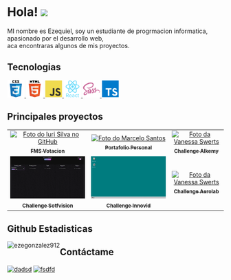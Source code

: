 # Hola! <img src="https://raw.githubusercontent.com/MartinHeinz/MartinHeinz/master/wave.gif" width="30px">

<p>MI nombre es Ezequiel, soy un estudiante de progrmacion informatica,<br/>
apasionado por el desarrollo web, <br/>
aca encontraras algunos de mis proyectos.</p>

## Tecnologias

<p align="left"> <a href="https://www.w3schools.com/css/" target="_blank"> <img src="https://raw.githubusercontent.com/devicons/devicon/master/icons/css3/css3-original-wordmark.svg" alt="css3" width="40" height="40"/> </a> <a href="https://www.w3.org/html/" target="_blank"> <img src="https://raw.githubusercontent.com/devicons/devicon/master/icons/html5/html5-original-wordmark.svg" alt="html5" width="40" height="40"/> </a> <a href="https://developer.mozilla.org/en-US/docs/Web/JavaScript" target="_blank"> <img src="https://raw.githubusercontent.com/devicons/devicon/master/icons/javascript/javascript-original.svg" alt="javascript" width="40" height="40"/> </a> <a href="https://reactjs.org/" target="_blank"> <img src="https://raw.githubusercontent.com/devicons/devicon/master/icons/react/react-original-wordmark.svg" alt="react" width="40" height="40"/> </a> <a href="https://sass-lang.com" target="_blank"> <img src="https://raw.githubusercontent.com/devicons/devicon/master/icons/sass/sass-original.svg" alt="sass" width="40" height="40"/> </a> <a href="https://www.typescriptlang.org/" target="_blank"> <img src="https://raw.githubusercontent.com/devicons/devicon/master/icons/typescript/typescript-original.svg" alt="typescript" width="40" height="40"/> </a> </p>

## Principales proyectos
<table>
  <tr>
    <td align="center">
      <a href="https://fmsvotacion.com">
        <img src="./assets/fmsvotacionv2.gif" width="300px;" alt="Foto do Iuri Silva no GitHub"/><br>
        <sub>
          <b>FMS Votacion</b>
        </sub>
      </a>
    </td>
    <td align="center">
      <a href="https://ezegonzalez912.github.io/portafolio/">
        <img src="./assets/portafolio.gif" width="300px;" alt="Foto do Marcelo Santos"/><br>
        <sub>
          <b>Portafolio Personal</b>
        </sub>
      </a>
    </td>
    <td align="center">
      <a href="https://ezegonzalez912.github.io/challenge-alkemy/#/">
        <img src="./assets/alkemy-challenge.gif" width="300px;" alt="Foto da Vanessa Swerts"/><br>
        <sub>
          <b>Challenge Alkemy</b>
        </sub>
      </a>
    </td>
  </tr>
  <tr>
    <td align="center">
      <a href="https://ezegonzalez912.github.io/challenge-softvision/">
        <img src="./assets/softvision-challenge.gif" width="300px;" alt="Foto do Iuri Silva no GitHub"/><br>
        <sub>
          <b>Challenge Sotfvision</b>
        </sub>
      </a>
    </td>
    <td align="center">
      <a href="https://github.com/ezegonzalez912/innovid-challenge">
        <img src="./assets/innovid-challenge.gif" width="300px;" alt="Foto do Marcelo Santos"/><br>
        <sub>
          <b>Challenge Innovid</b>
        </sub>
      </a>
    </td>
    <td align="center">
      <a href="https://ezegonzalez912.github.io/challenge-aerolab/#/">
        <img src="./assets/aerolab-challenge.gif" width="300px;" alt="Foto da Vanessa Swerts"/><br>
        <sub>
          <b>Challenge Aerolab</b>
        </sub>
      </a>
    </td>
  </tr>
</table>

## Github Estadisticas

<p><img align="left" src="https://github-readme-stats.vercel.app/api/top-langs?username=ezegonzalez912&show_icons=true&locale=es&layout=compact" alt="ezegonzalez912" /></p>

## Contáctame
<p align="left">
<a href="https://twitter.com/ezegonzalezdev" target="blank"><img align="center" src="https://raw.githubusercontent.com/rahuldkjain/github-profile-readme-generator/master/src/images/icons/Social/twitter.svg" alt="dadsd" height="32" width="40" /></a>
<a href="https://www.linkedin.com/in/ezequiel-gonzalez-9a17b3208/" target="blank"><img align="center" src="https://raw.githubusercontent.com/rahuldkjain/github-profile-readme-generator/master/src/images/icons/Social/linked-in-alt.svg" alt="fsdfd" height="30" width="40" /></a>
</p>
